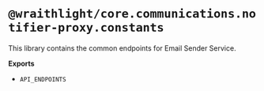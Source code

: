 # `@wraithlight/core.communications.notifier-proxy.constants`

This library contains the common endpoints for Email Sender Service.

**Exports**
* `API_ENDPOINTS`
